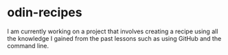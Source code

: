 # odin-recipes
I am currently working on a project that involves creating a recipe using all the knowledge I gained from the past lessons such as using GitHub and the command line.